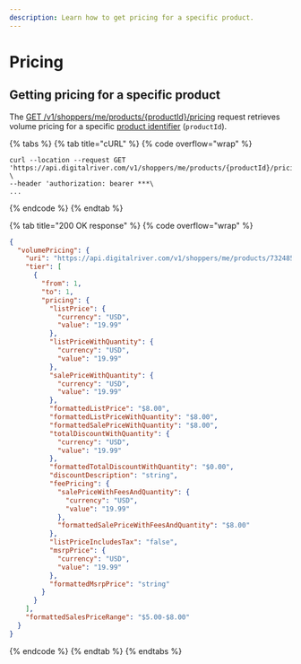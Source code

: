```yaml
---
description: Learn how to get pricing for a specific product.
---
```


# Pricing

## Getting pricing for a specific product

The [GET /v1/shoppers/me/products/{productId}/pricing](https://www.digitalriver.com/docs/commerce-shopper-api/#tag/Pricing/paths/\~1v1\~1shoppers\~1me\~1products\~1%7BproductId%7D\~1pricing/get) request retrieves volume pricing for a specific [product identifier](../../general-resources/common-shoppers-and-admin-apis-reference/product-identifier.md) (`productId`).

{% tabs %}
{% tab title="cURL" %}
{% code overflow="wrap" %}
```http
curl --location --request GET 'https://api.digitalriver.com/v1/shoppers/me/products/{productId}/pricing' \
--header 'authorization: bearer ***\
...
```
{% endcode %}
{% endtab %}

{% tab title="200 OK response" %}
{% code overflow="wrap" %}
```json
{
  "volumePricing": {
    "uri": "https://api.digitalriver.com/v1/shoppers/me/products/73248500/pricing/volume-pricing",
    "tier": [
      {
        "from": 1,
        "to": 1,
        "pricing": {
          "listPrice": {
            "currency": "USD",
            "value": "19.99"
          },
          "listPriceWithQuantity": {
            "currency": "USD",
            "value": "19.99"
          },
          "salePriceWithQuantity": {
            "currency": "USD",
            "value": "19.99"
          },
          "formattedListPrice": "$8.00",
          "formattedListPriceWithQuantity": "$8.00",
          "formattedSalePriceWithQuantity": "$8.00",
          "totalDiscountWithQuantity": {
            "currency": "USD",
            "value": "19.99"
          },
          "formattedTotalDiscountWithQuantity": "$0.00",
          "discountDescription": "string",
          "feePricing": {
            "salePriceWithFeesAndQuantity": {
              "currency": "USD",
              "value": "19.99"
            },
            "formattedSalePriceWithFeesAndQuantity": "$8.00"
          },
          "listPriceIncludesTax": "false",
          "msrpPrice": {
            "currency": "USD",
            "value": "19.99"
          },
          "formattedMsrpPrice": "string"
        }
      }
    ],
    "formattedSalesPriceRange": "$5.00-$8.00"
  }
}
```
{% endcode %}
{% endtab %}
{% endtabs %}
